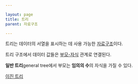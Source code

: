 ```yaml
---

layout: page
title: 트리
parent: 자료구조

---
```


트리는 데이터의 서열을 표시하는 데 사용 가능한 [자료구조](자료구조.html)이다.

트리 구조에서 데이터 값들은 [부모-자식](부모-자식.html) 관계로 연결된다.

**일반 트리**general tree에서 부모는 **임의의 수**의 자식을 가질 수 있다.

[이진 트리](이진-트리.html)
